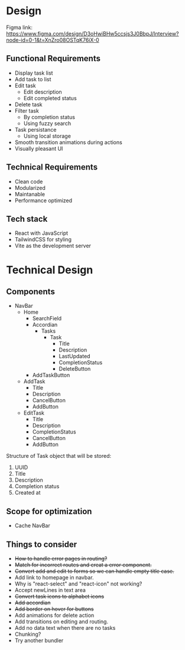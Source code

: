 # Design

Figma link: https://www.figma.com/design/D3oHwiBHw5ccsjs3J0BbpJ/Interview?node-id=0-1&t=XnZro08OSTqK76iX-0

## Functional Requirements

-   Display task list
-   Add task to list
-   Edit task
    -   Edit description
    -   Edit completed status
-   Delete task
-   Filter task
    -   By completion status
    -   Using fuzzy search
-   Task persistance
    -   Using local storage
-   Smooth transition animations during actions
-   Visually pleasant UI

## Technical Requirements

-   Clean code
-   Modularized
-   Maintanable
-   Performance optimized

## Tech stack

-   React with JavaScript
-   TailwindCSS for styling
-   Vite as the development server

# Technical Design

## Components

-   NavBar
    -   Home
        -   SearchField
        -   Accordian
            -   Tasks
                -   Task
                    -   Title
                    -   Description
                    -   LastUpdated
                    -   CompletionStatus
                    -   DeleteButton
        -   AddTaskButton
    -   AddTask
        -   Title
        -   Description
        -   CancelButton
        -   AddButton
    -   EditTask
        -   Title
        -   Description
        -   CompletionStatus
        -   CancelButton
        -   AddButton

Structure of Task object that will be stored:

1. UUID
2. Title
3. Description
4. Completion status
5. Created at

## Scope for optimization

-   Cache NavBar

## Things to consider

-   ~~How to handle error pages in routing?~~
-   ~~Match for incorrect routes and creat a error component.~~
-   ~~Convert add and edit to forms so we can handle empty title case.~~
-   Add link to homepage in navbar.
-   Why is "react-select" and "react-icon" not working?
-   Accept newLines in text area
-   ~~Convert task icons to alphabet icons~~
-   ~~Add accordian~~
-   ~~Add border on hover for buttons~~
-   Add animations for delete action
-   Add transitions on editing and routing.
-   Add no data text when there are no tasks
-   Chunking?
-   Try another bundler
